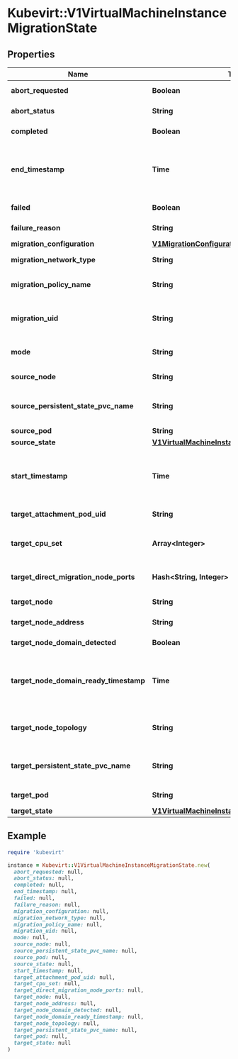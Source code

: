 # Kubevirt::V1VirtualMachineInstanceMigrationState

## Properties

| Name | Type | Description | Notes |
| ---- | ---- | ----------- | ----- |
| **abort_requested** | **Boolean** | Indicates that the migration has been requested to abort | [optional] |
| **abort_status** | **String** | Indicates the final status of the live migration abortion | [optional] |
| **completed** | **Boolean** | Indicates the migration completed | [optional] |
| **end_timestamp** | **Time** | Time is a wrapper around time.Time which supports correct marshaling to YAML and JSON.  Wrappers are provided for many of the factory methods that the time package offers. | [optional] |
| **failed** | **Boolean** | Indicates that the migration failed | [optional] |
| **failure_reason** | **String** | Contains the reason why the migration failed | [optional] |
| **migration_configuration** | [**V1MigrationConfiguration**](V1MigrationConfiguration.md) |  | [optional] |
| **migration_network_type** | **String** | The type of migration network, either &#39;pod&#39; or &#39;migration&#39; | [optional] |
| **migration_policy_name** | **String** | Name of the migration policy. If string is empty, no policy is matched | [optional] |
| **migration_uid** | **String** | The VirtualMachineInstanceMigration object associated with this migration | [optional] |
| **mode** | **String** | Lets us know if the vmi is currently running pre or post copy migration | [optional] |
| **source_node** | **String** | The source node that the VMI originated on | [optional] |
| **source_persistent_state_pvc_name** | **String** | If the VMI being migrated uses persistent features (backend-storage), its source PVC name is saved here | [optional] |
| **source_pod** | **String** |  | [optional] |
| **source_state** | [**V1VirtualMachineInstanceMigrationSourceState**](V1VirtualMachineInstanceMigrationSourceState.md) |  | [optional] |
| **start_timestamp** | **Time** | Time is a wrapper around time.Time which supports correct marshaling to YAML and JSON.  Wrappers are provided for many of the factory methods that the time package offers. | [optional] |
| **target_attachment_pod_uid** | **String** | The UID of the target attachment pod for hotplug volumes | [optional] |
| **target_cpu_set** | **Array&lt;Integer&gt;** | If the VMI requires dedicated CPUs, this field will hold the dedicated CPU set on the target node | [optional] |
| **target_direct_migration_node_ports** | **Hash&lt;String, Integer&gt;** | The list of ports opened for live migration on the destination node | [optional] |
| **target_node** | **String** | The target node that the VMI is moving to | [optional] |
| **target_node_address** | **String** | The address of the target node to use for the migration | [optional] |
| **target_node_domain_detected** | **Boolean** | The Target Node has seen the Domain Start Event | [optional] |
| **target_node_domain_ready_timestamp** | **Time** | Time is a wrapper around time.Time which supports correct marshaling to YAML and JSON.  Wrappers are provided for many of the factory methods that the time package offers. | [optional] |
| **target_node_topology** | **String** | If the VMI requires dedicated CPUs, this field will hold the numa topology on the target node | [optional] |
| **target_persistent_state_pvc_name** | **String** | If the VMI being migrated uses persistent features (backend-storage), its target PVC name is saved here | [optional] |
| **target_pod** | **String** | The target pod that the VMI is moving to | [optional] |
| **target_state** | [**V1VirtualMachineInstanceMigrationTargetState**](V1VirtualMachineInstanceMigrationTargetState.md) |  | [optional] |

## Example

```ruby
require 'kubevirt'

instance = Kubevirt::V1VirtualMachineInstanceMigrationState.new(
  abort_requested: null,
  abort_status: null,
  completed: null,
  end_timestamp: null,
  failed: null,
  failure_reason: null,
  migration_configuration: null,
  migration_network_type: null,
  migration_policy_name: null,
  migration_uid: null,
  mode: null,
  source_node: null,
  source_persistent_state_pvc_name: null,
  source_pod: null,
  source_state: null,
  start_timestamp: null,
  target_attachment_pod_uid: null,
  target_cpu_set: null,
  target_direct_migration_node_ports: null,
  target_node: null,
  target_node_address: null,
  target_node_domain_detected: null,
  target_node_domain_ready_timestamp: null,
  target_node_topology: null,
  target_persistent_state_pvc_name: null,
  target_pod: null,
  target_state: null
)
```


